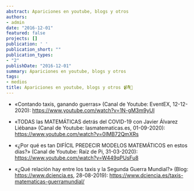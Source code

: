 ```yaml
---
abstract: Apariciones en youtube, blogs y otros
authors:
- admin
date: "2016-12-01"
featured: false 
projects: []
publication: ' '
publication_short: ""
publication_types:
- "2"
publishDate: "2016-12-01"
summary: Apariciones en youtube, blogs y otros
tags:
- medios
title: Apariciones en youtube, blogs y otros 📹🎙📃
---
```


* «Contando taxis, ganando guerras» (Canal de Youtube: EventEX, 12-12-2020): https://www.youtube.com/watch?v=1N-gM3m9yUI

* «TODAS las MATEMÁTICAS detrás del COVID-19 con Javier Álvarez Liébana» (Canal de Youtube: lasmatematicas.es, 01-09-2020): https://www.youtube.com/watch?v=0IMB72QmXRs

* «¿Por qué es tan DIFÍCIL PREDECIR MODELOS MATEMÁTICOS en estos días?» (Canal de Youtube: Raíz de Pi, 31-03-2020): https://www.youtube.com/watch?v=W449qPUsFu8

* «¿Qué relación hay entre los taxis y la Segunda Guerra Mundial?» (Blog: https://www.dciencia.es, 28-08-2019): https://www.dciencia.es/taxis-matematicas-guerramundial/



